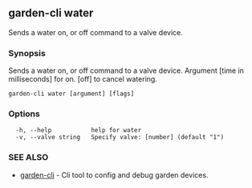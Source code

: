 ## garden-cli water

Sends a water on, or off command to a valve device.

### Synopsis

Sends a water on, or off command to a valve device.
Argument [time in milliseconds] for on. [off] to cancel watering.

```
garden-cli water [argument] [flags]
```

### Options

```
  -h, --help           help for water
  -v, --valve string   Specify valve: [number] (default "1")
```

### SEE ALSO

- [garden-cli](README.md) - Cli tool to config and debug garden devices.
